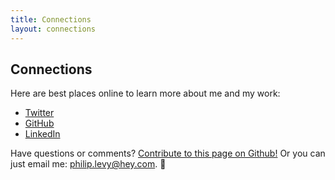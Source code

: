 ```yaml
---
title: Connections
layout: connections
---
```


## Connections

Here are best places online to learn more about me and my work:

* [Twitter](https://twitter.com/pglevy)
* [GitHub](https://github.com/pglevy)
* [LinkedIn](https://www.linkedin.com/in/philipglevy/)

Have questions or comments? [Contribute to this page on Github!](https://github.com/pglevy/portfolio) Or you can just email me: [philip.levy@hey.com](mailto:philip.levy@hey.com). 👋
